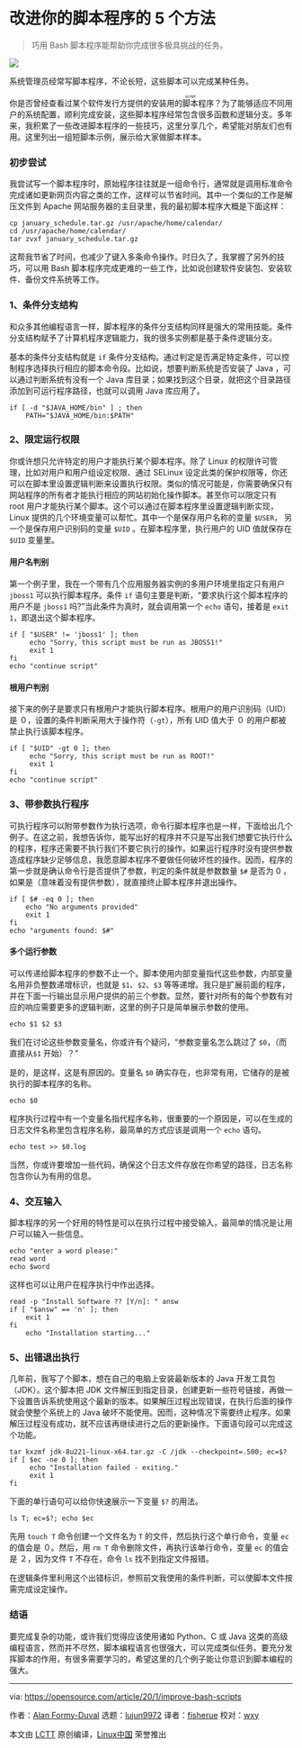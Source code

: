 [#]: collector: "lujun9972"
[#]: translator: "fisherue"
[#]: reviewer: "wxy"
[#]: publisher: " "
[#]: url: " "
[#]: subject: "5 ways to improve your Bash scripts"
[#]: via: "https://opensource.com/article/20/1/improve-bash-scripts"
[#]: author: "Alan Formy-Duval https://opensource.com/users/alanfdoss"

改进你的脚本程序的 5 个方法
======

> 巧用 Bash 脚本程序能帮助你完成很多极具挑战的任务。

![](https://img.linux.net.cn/data/attachment/album/202108/25/131347yblk4jg4r6blebmg.jpg)

系统管理员经常写脚本程序，不论长短，这些脚本可以完成某种任务。

你是否曾经查看过某个软件发行方提供的安装用的<ruby>脚本<rt>script</rt></ruby>程序？为了能够适应不同用户的系统配置，顺利完成安装，这些脚本程序经常包含很多函数和逻辑分支。多年来，我积累了一些改进脚本程序的一些技巧，这里分享几个，希望能对朋友们也有用。这里列出一组短脚本示例，展示给大家做脚本样本。

### 初步尝试

我尝试写一个脚本程序时，原始程序往往就是一组命令行，通常就是调用标准命令完成诸如更新网页内容之类的工作，这样可以节省时间。其中一个类似的工作是解压文件到 Apache 网站服务器的主目录里，我的最初脚本程序大概是下面这样：

```
cp january_schedule.tar.gz /usr/apache/home/calendar/
cd /usr/apache/home/calendar/
tar zvxf january_schedule.tar.gz
```

这帮我节省了时间，也减少了键入多条命令操作。时日久了，我掌握了另外的技巧，可以用 Bash 脚本程序完成更难的一些工作，比如说创建软件安装包、安装软件、备份文件系统等工作。

### 1、条件分支结构

和众多其他编程语言一样，脚本程序的条件分支结构同样是强大的常用技能。条件分支结构赋予了计算机程序逻辑能力，我的很多实例都是基于条件逻辑分支。

基本的条件分支结构就是 `if` 条件分支结构。通过判定是否满足特定条件，可以控制程序选择执行相应的脚本命令段。比如说，想要判断系统是否安装了 Java ，可以通过判断系统有没有一个 Java 库目录；如果找到这个目录，就把这个目录路径添加到可运行程序路径，也就可以调用 Java 库应用了。

```
if [ -d "$JAVA_HOME/bin" ] ; then
    PATH="$JAVA_HOME/bin:$PATH"
```

### 2、限定运行权限

你或许想只允许特定的用户才能执行某个脚本程序。除了 Linux 的权限许可管理，比如对用户和用户组设定权限、通过 SELinux 设定此类的保护权限等，你还可以在脚本里设置逻辑判断来设置执行权限。类似的情况可能是，你需要确保只有网站程序的所有者才能执行相应的网站初始化操作脚本。甚至你可以限定只有 root 用户才能执行某个脚本。这个可以通过在脚本程序里设置逻辑判断实现，Linux 提供的几个环境变量可以帮忙。其中一个是保存用户名称的变量 `$USER`， 另一个是保存用户识别码的变量 `$UID` 。在脚本程序里，执行用户的 UID 值就保存在 `$UID` 变量里。

#### 用户名判别

第一个例子里，我在一个带有几个应用服务器实例的多用户环境里指定只有用户 `jboss1` 可以执行脚本程序。条件 `if` 语句主要是判断，“要求执行这个脚本程序的用户不是 `jboss1` 吗?”当此条件为真时，就会调用第一个 `echo` 语句，接着是 `exit 1`，即退出这个脚本程序。

```
if [ "$USER" != 'jboss1' ]; then
     echo "Sorry, this script must be run as JBOSS1!"
     exit 1
fi
echo "continue script"
```

#### 根用户判别

接下来的例子是要求只有根用户才能执行脚本程序。根用户的用户识别码（UID）是 ０，设置的条件判断采用大于操作符（`-gt`），所有 UID 值大于 ０ 的用户都被禁止执行该脚本程序。

```
if [ "$UID" -gt 0 ]; then
     echo "Sorry, this script must be run as ROOT!"
     exit 1
fi
echo "continue script"
```

### 3、带参数执行程序

可执行程序可以附带参数作为执行选项，命令行脚本程序也是一样，下面给出几个例子。在这之前，我想告诉你，能写出好的程序并不只是写出我们想要它执行什么的程序，程序还需要不执行我们不要它执行的操作。如果运行程序时没有提供参数造成程序缺少足够信息，我愿意脚本程序不要做任何破坏性的操作。因而，程序的第一步就是确认命令行是否提供了参数，判定的条件就是参数数量 `$#` 是否为 0 ，如果是（意味着没有提供参数），就直接终止脚本程序并退出操作。


```
if [ $# -eq 0 ]; then
    echo "No arguments provided"
    exit 1
fi
echo "arguments found: $#"
```

#### 多个运行参数

可以传递给脚本程序的参数不止一个。脚本使用内部变量指代这些参数，内部变量名用非负整数递增标识，也就是 `$1`、`$2`、`$3` 等等递增。我只是扩展前面的程序，并在下面一行输出显示用户提供的前三个参数。显然，要针对所有的每个参数有对应的响应需要更多的逻辑判断，这里的例子只是简单展示参数的使用。

```
echo $1 $2 $3
```

我们在讨论这些参数变量名，你或许有个疑问，“参数变量名怎么跳过了 `$0`，（而直接从`$1` 开始）？”

是的，是这样，这是有原因的。变量名 `$0` 确实存在，也非常有用，它储存的是被执行的脚本程序的名称。

```
echo $0
```

程序执行过程中有一个变量名指代程序名称，很重要的一个原因是，可以在生成的日志文件名称里包含程序名称，最简单的方式应该是调用一个 `echo` 语句。

```
echo test >> $0.log
```

当然，你或许要增加一些代码，确保这个日志文件存放在你希望的路径，日志名称包含你认为有用的信息。

### 4、交互输入

脚本程序的另一个好用的特性是可以在执行过程中接受输入，最简单的情况是让用户可以输入一些信息。


```
echo "enter a word please:"
read word
echo $word
```

这样也可以让用户在程序执行中作出选择。

```
read -p "Install Software ?? [Y/n]: " answ
if [ "$answ" == 'n' ]; then
    exit 1
fi
    echo "Installation starting..."
```

### 5、出错退出执行

几年前，我写了个脚本，想在自己的电脑上安装最新版本的 Java 开发工具包（JDK）。这个脚本把 JDK 文件解压到指定目录，创建更新一些符号链接，再做一下设置告诉系统使用这个最新的版本。如果解压过程出现错误，在执行后面的操作就会使整个系统上的 Java 破坏不能使用。因而，这种情况下需要终止程序。如果解压过程没有成功，就不应该再继续进行之后的更新操作。下面语句段可以完成这个功能。

```
tar kxzmf jdk-8u221-linux-x64.tar.gz -C /jdk --checkpoint=.500; ec=$?
if [ $ec -ne 0 ]; then
     echo "Installation failed - exiting."
     exit 1
fi
```

下面的单行语句可以给你快速展示一下变量 `$?` 的用法。

```
ls T; ec=$?; echo $ec
```

先用 `touch T` 命令创建一个文件名为 `T` 的文件，然后执行这个单行命令，变量 `ec` 的值会是 ０。然后，用 `rm T` 命令删除文件，再执行该单行命令，变量 `ec` 的值会是 ２，因为文件 `T` 不存在，命令 `ls` 找不到指定文件报错。

在逻辑条件里利用这个出错标识，参照前文我使用的条件判断，可以使脚本文件按需完成设定操作。

### 结语

要完成复杂的功能，或许我们觉得应该使用诸如 Python、C 或 Java 这类的高级编程语言，然而并不尽然，脚本编程语言也很强大，可以完成类似任务。要充分发挥脚本的作用，有很多需要学习的，希望这里的几个例子能让你意识到脚本编程的强大。

--------------------------------------------------------------------------------

via: https://opensource.com/article/20/1/improve-bash-scripts

作者：[Alan Formy-Duval][a]
选题：[lujun9972][b]
译者：[fisherue](https://github.com/fisherue)
校对：[wxy](https://github.com/wxy)

本文由 [LCTT](https://github.com/LCTT/TranslateProject) 原创编译，[Linux中国](https://linux.cn/) 荣誉推出

[a]: https://opensource.com/users/alanfdoss
[b]: https://github.com/lujun9972
[1]: https://opensource.com/sites/default/files/styles/image-full-size/public/lead-images/rh_003784_02_os.comcareers_os_rh2x.png?itok=jbRfXinl "工作者图片"
